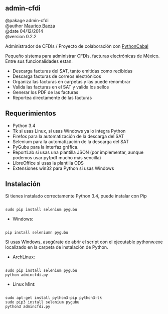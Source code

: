 ## admin-cfdi ##
@pakage admin-cfdi<br/>
@author [Maurico Baeza](https://facturalibre.net/servicios/) <br/>
@date 04/12/2014<br/>
@version 0.2.2<br/>

Administrador de CFDIs / Proyecto de colaboración con [PythonCabal](http://wiki.cabal.mx/wiki/PythonCabal)

Pequeño sistema para administrar CFDIs, facturas electrónicas de México. Entre sus funcionalidades estan.

 - Descarga facturas del SAT, tanto emitidas como recibidas
 - Descarga facturas de correos electrónicos
 - Organiza las facturas en carpetas y las puede renombrar
 - Valida las facturas en el SAT y valida los sellos
 - Generar los PDF de las facturas
 - Reportea directamente de las facturas

## Requerimientos ##

- Python 3.4
- Tk si usas Linux, si usas Windows ya lo integra Python
- Firefox para la automatización de la descarga del SAT
- Selenium para la automatización de la descarga del SAT
- PyGubu para la interfaz gráfica.
- ReportLab si usas una plantilla JSON (por implementar, aunque podemos usar pyfpdf mucho más sencilla)
- LibreOffice si usas la plantilla ODS
- Extensiones win32 para Python si usas Windows

## Instalación ##

Si tienes instalado correctamente Python 3.4, puede instalar con Pip
<pre><code>
sudo pip install selenium pygubu
</code></pre>

- Windows:
<pre><code>
pip install seleniumn pygubu
</code></pre>
Si usas Windows, asegúrate de abrir el script con el ejecutable pythonw.exe localizado en la carpeta de instalación de Python.

- ArchLinux:
<pre><code>
sudo pip install selenium pygubu
python admincfdi.py
</code></pre>

- Linux Mint:
<pre><code>
sudo apt-get install python3-pip python3-tk
sudo pip3 install selenium pygubu
python3 admincfdi.py
</code></pre>



